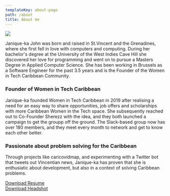 ```yaml
---
templateKey: about-page
path: /about
title: About me
---
```



![](/img/mostrecent.png)

Janique-ka John was born and raised in St.Vincent and the Grenadines, where she first fell in love with computers and computing. During her bachelor's degree at the University of the West Indies Cave Hill she discovered her love for programming and went on to pursue a Masters Degree in Applied Computer Science. She has been working in Brussels as a Software Engineer for the past 3.5 years and is the Founder of the Women in Tech Caribbean Community.

### Founder of Women in Tech Caribbean

Janique-ka founded Women in Tech Caribbean in 2019 after realising a need for an easy way to share opportunities, job offers and scholarships with more Caribbean Women in the Tech space. She subsequently reached out to Co-Founder Sherezz with the idea, and they both launched a campaign to get the groupp off the ground. The Slack-based group now has over 180 members, and they meet every month to network and get to know each other better.

### Passionate about problem solving for the Caribbean

Through projects like caricovidmap, and experimenting with a Twitter bot that tweets out Vincentian news, Janique-ka has proven that she is enthusiatic about development, but also in a context of solving Caribbean problems.

<a href="" download>Download Resume</a> <br>
<a href="/img/mostrecent.png" download>Download Headshot </a>
